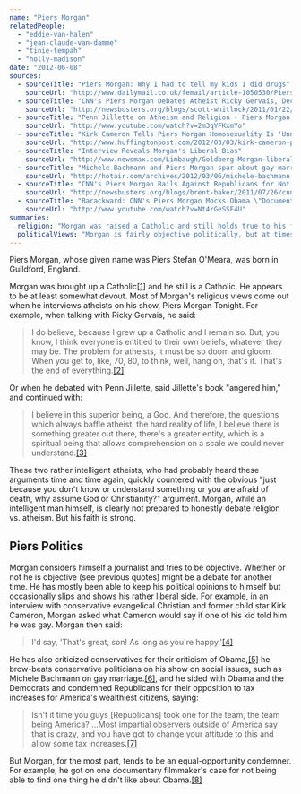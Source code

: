 ```yaml
---
name: "Piers Morgan"
relatedPeople:
  - "eddie-van-halen"
  - "jean-claude-van-damme"
  - "tinie-tempah"
  - "holly-madison"
date: "2012-06-08"
sources:
  - sourceTitle: "Piers Morgan: Why I had to tell my kids I did drugs"
    sourceUrl: "http://www.dailymail.co.uk/femail/article-1050530/Piers-Morgan-Why-I-tell-kids-I-did-drugs.html"
  - sourceTitle: "CNN's Piers Morgan Debates Atheist Ricky Gervais, Declares America a 'Very Christian Nation.'"
    sourceUrl: "http://newsbusters.org/blogs/scott-whitlock/2011/01/22/cnns-piers-morgan-debates-atheist-ricky-gervais-declares-america-ver"
  - sourceTitle: "Penn Jillette on Atheism and Religion + Piers Morgan's \"You Don't Know, Therefore Jesus\" Fallacy."
    sourceUrl: "http://www.youtube.com/watch?v=2m3qYFKxmYo"
  - sourceTitle: "Kirk Cameron Tells Piers Morgan Homosexuality Is 'Unnatural,' 'Ultimately Destructive.'"
    sourceUrl: "http://www.huffingtonpost.com/2012/03/03/kirk-cameron-piers-morgan-homosexuality-unnatural_n_1318430.html"
  - sourceTitle: "Interview Reveals Morgan's Liberal Bias"
    sourceUrl: "http://www.newsmax.com/Limbaugh/Goldberg-Morgan-liberal-bias/2012/05/04/id/438056"
  - sourceTitle: "Michele Bachmann and Piers Morgan spar about gay marriage"
    sourceUrl: "http://hotair.com/archives/2012/03/06/michele-bachmann-and-piers-morgan-spar-about-gay-marriage/"
  - sourceTitle: "CNN's Piers Morgan Rails Against Republicans for Not 'Compromising,' Slaps Anti-Tax Hike Stand as 'Crazy.'"
    sourceUrl: "http://newsbusters.org/blogs/brent-baker/2011/07/26/cnn-s-piers-morgan-rails-against-republicans-not-compromising-slaps-ant"
  - sourceTitle: "Barackward: CNN's Piers Morgan Mocks Obama \"Documentary.\""
    sourceUrl: "http://www.youtube.com/watch?v=Nt4rGeSSF4U"
summaries:
  religion: "Morgan was raised a Catholic and still holds true to his faith."
  politicalViews: "Morgan is fairly objective politically, but at times does show a liberal bias."
---
```


Piers Morgan, whose given name was Piers Stefan O'Meara, was born in Guildford, England.

Morgan was brought up a Catholic<a class="source-citation" href="#http%3A%2F%2Fwww.dailymail.co.uk%2Ffemail%2Farticle-1050530%2FPiers-Morgan-Why-I-tell-kids-I-did-drugs.html" title="Piers Morgan: Why I had to tell my kids I did drugs">[1]</a> and he still is a Catholic. He appears to be at least somewhat devout. Most of Morgan's religious views come out when he interviews atheists on his show, Piers Morgan Tonight. For example, when talking with Ricky Gervais, he said:

>I do believe, because I grew up a Catholic and I remain so. But, you know, I think everyone is entitled to their own beliefs, whatever they may be. The problem for atheists, it must be so doom and gloom. When you get to, like, 70, 80, to think, well, hang on, that's it. That's the end of everything.<a class="source-citation" href="#http%3A%2F%2Fnewsbusters.org%2Fblogs%2Fscott-whitlock%2F2011%2F01%2F22%2Fcnns-piers-morgan-debates-atheist-ricky-gervais-declares-america-ver" title="CNN&apos;s Piers Morgan Debates Atheist Ricky Gervais, Declares America a &apos;Very Christian Nation.&apos;">[2]</a>

Or when he debated with Penn Jillette, said Jillette's book "angered him," and continued with:

>I believe in this superior being, a God. And therefore, the questions which always baffle atheist, the hard reality of life, I believe there is something greater out there, there's a greater entity, which is a spiritual being that allows comprehension on a scale we could never understand.<a class="source-citation" href="#http%3A%2F%2Fwww.youtube.com%2Fwatch%3Fv%3D2m3qYFKxmYo" title="Penn Jillette on Atheism and Religion + Piers Morgan&apos;s &quot;You Don&apos;t Know, Therefore Jesus&quot; Fallacy.">[3]</a>

These two rather intelligent atheists, who had probably heard these arguments time and time again, quickly countered with the obvious "just because you don't know or understand something or you are afraid of death, why assume God or Christianity?" argument. Morgan, while an intelligent man himself, is clearly not prepared to honestly debate religion vs. atheism. But his faith is strong.


## Piers Politics

Morgan considers himself a journalist and tries to be objective. Whether or not he is objective (see previous quotes) might be a debate for another time. He has mostly been able to keep his political opinions to himself but occasionally slips and shows his rather liberal side. For example, in an interview with conservative evangelical Christian and former child star Kirk Cameron, Morgan asked what Cameron would say if one of his kid told him he was gay. Morgan then said:

>I'd say, 'That's great, son! As long as you're happy.'<a class="source-citation" href="#http%3A%2F%2Fwww.huffingtonpost.com%2F2012%2F03%2F03%2Fkirk-cameron-piers-morgan-homosexuality-unnatural_n_1318430.html" title="Kirk Cameron Tells Piers Morgan Homosexuality Is &apos;Unnatural,&apos; &apos;Ultimately Destructive.&apos;">[4]</a>

He has also criticized conservatives for their criticism of Obama,<a class="source-citation" href="#http%3A%2F%2Fwww.newsmax.com%2FLimbaugh%2FGoldberg-Morgan-liberal-bias%2F2012%2F05%2F04%2Fid%2F438056" title="Interview Reveals Morgan&apos;s Liberal Bias">[5]</a> he brow-beats conservative politicians on his show on social issues, such as Michele Bachmann on gay marriage.<a class="source-citation" href="#http%3A%2F%2Fhotair.com%2Farchives%2F2012%2F03%2F06%2Fmichele-bachmann-and-piers-morgan-spar-about-gay-marriage%2F" title="Michele Bachmann and Piers Morgan spar about gay marriage">[6]</a>, and he sided with Obama and the Democrats and condemned Republicans for their opposition to tax increases for America's wealthiest citizens, saying:

>Isn't it time you guys [Republicans] took one for the team, the team being America? …Most impartial observers outside of America say that is crazy, and you have got to change your attitude to this and allow some tax increases.<a class="source-citation" href="#http%3A%2F%2Fnewsbusters.org%2Fblogs%2Fbrent-baker%2F2011%2F07%2F26%2Fcnn-s-piers-morgan-rails-against-republicans-not-compromising-slaps-ant" title="CNN&apos;s Piers Morgan Rails Against Republicans for Not &apos;Compromising,&apos; Slaps Anti-Tax Hike Stand as &apos;Crazy.&apos;">[7]</a>

But Morgan, for the most part, tends to be an equal-opportunity condemner. For example, he got on one documentary filmmaker's case for not being able to find one thing he didn't like about Obama.<a class="source-citation" href="#http%3A%2F%2Fwww.youtube.com%2Fwatch%3Fv%3DNt4rGeSSF4U" title="Barackward: CNN&apos;s Piers Morgan Mocks Obama &quot;Documentary.&quot;">[8]</a>